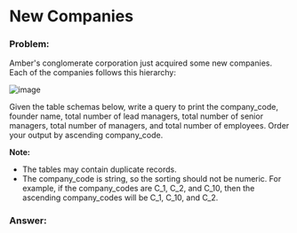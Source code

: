 # New Companies 

### Problem: 

Amber's conglomerate corporation just acquired some new companies. Each of the companies follows this hierarchy:

![image](https://user-images.githubusercontent.com/48019306/211897614-fa694f0c-6820-4a63-945c-f55e1904c77f.png)

Given the table schemas below, write a query to print the company_code, founder name, total number of lead managers, total number of senior managers, total number of managers, and total number of employees. 
Order your output by ascending company_code.
  
**Note:**
- The tables may contain duplicate records.
- The company_code is string, so the sorting should not be numeric. 
For example, if the company_codes are C_1, C_2, and C_10, then the ascending company_codes will be C_1, C_10, and C_2.
  

   

### Answer: 

````sql   

```` 
